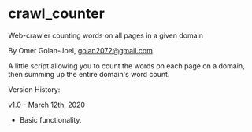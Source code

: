 # crawl_counter
Web-crawler counting words on all pages in a given domain

By Omer Golan-Joel, golan2072@gmail.com

A little script allowing you to count the words on each page on a domain, then summing up the entire domain's word count.

Version History:

v1.0 - March 12th, 2020
- Basic functionality.
